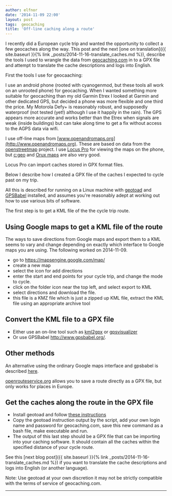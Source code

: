 ```yaml
---
author: elfnor
date: '2014-11-09 22:00'
layout: post
tags:  geocaching
title: 'Off-line caching along a route'
---
```


I recently did a European cycle trip and wanted the opportunity to collect a few geocaches along the way. This post and the next [one on translation]({{ site.baseurl }}{% link _posts/2014-11-16-translate_caches.md %}), describe the tools I used to wrangle the data from [geocaching.com](http://www.geocaching.com) in to a GPX file and attempt to translate the cache descriptions and logs into English.

First the tools I use for geocaaching:

I use an android phone (rooted with cyanogenmod, but these tools all work on an unrooted phone) for geocaching. When I wanted something more suitable for geocaching than my old Garmin Etrex I looked at Garmin and other dedicated GPS, but decided a phone was more flexible and one third the price. My Motorola Defy+ is reasonably robust, and supposedly waterproof (not tested (yet!) although I use it happily in the rain). The GPS appears more accurate and works better than the Etrex when signals are weak (inside buildings) but can take along time to get a fix without access to the AGPS data via wifi.

I use off-line maps from [www.openandromaps.org](http://www.openandromaps.org). These are based on data from the [openstreetmap](http://www.openstreetmap.org) project. I use [Locus Pro](http://www.locusmap.eu/) for viewing the maps on the phone, but [c:geo](http://cgeo.org/) and [Orux maps](http://www.oruxmaps.com/index_en.html) are also very good.

Locus Pro can import caches stored in GPX format files.

Below I describe how I created a GPX file of the caches I expected to cycle past on my trip.

All this is described for running on a Linux machine with [geotoad](http://code.google.com/p/geotoad/) and [GPSBabel](http://www.gpsbabel.org/) installed, and assumes you\'re reasonably adept at working out how to use various bits of software.

The first step is to get a KML file of the the cycle trip route.

## Using Google maps to get a KML file of the route

The ways to save directions from Google maps and export them to a KML seems to vary and change depending on exactly which interface to Google maps you are using. The following worked on 2014-11-09.

-   go to <https://mapsengine.google.com/map/>
-   create a new map
-   select the icon for add directions
-   enter the start and end points for your cycle trip, and change the mode to cycle.
-   click on the folder icon near the top left, and select export to KML
-   select directions and download the file.
-   this file is a KMZ file which is just a zipped up KML file, extract the KML file using an appropriate archive tool

## Convert the KML file to a GPX file

-   Either use an on-line tool such as [kml2gpx](http://kml2gpx.com) or [gpsvisualizer](http://www.gpsvisualizer.com/)
-   Or use GPSBabel <http://www.gpsbabel.org/>.

## Other methods

An alternative using the ordinary Google maps interface and gpsbabel is described [here](http://www.gpsbabel.org/htmldoc-1.5.1/fmt_google.html).

[openrouteservice.org](http://www.openrouteservice.org) allows you to save a route directly as a GPX file, but only works for places in Europe.

## Get the caches along the route in the GPX file

-   Install geotoad and follow [these instructions](https://code.google.com/p/geotoad/wiki/OtherSearches#Searches_along_a_given_track/route)
-   Copy the geotoad instruction output by the script, add your own login name and password for geocaching.com, save this new command as a bash file, make executable and run.
-   The output of this last step should be a GPX file that can be importing into your caching software. It should contain all the caches within the specified distance of your cycle route.

See this [next blog post]({{ site.baseurl }}{% link _posts/2014-11-16-translate_caches.md %}) if you want to translate the cache descriptions and logs into English (or another language).

Note: Use geotoad at your own discretion it may not be strictly compatible with the terms of service of geocaching.com.

------------------------------------------------------------------------
